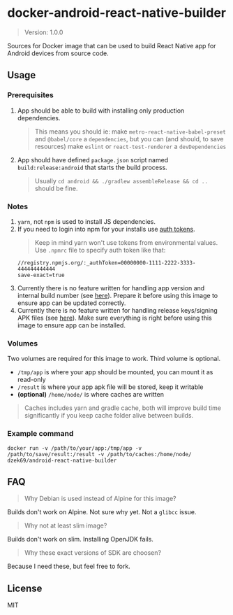 # docker-android-react-native-builder

> Version: 1.0.0

Sources for Docker image that can be used to build React Native app for Android devices from source code.

## Usage

### Prerequisites

1. App should be able to build with installing only production dependencies.
    > This means you should ie: make
    `metro-react-native-babel-preset` and `@babel/core` a `dependencies`, but you can (and should, to save resources) make
    `eslint` or `react-test-renderer` a `devDependencies`
    
1. App should have defined `package.json` script named `build:release:android` that starts the build process.
    > Usually `cd android && ./gradlew assembleRelease && cd ..` should be fine.

### Notes

1. `yarn`, not `npm` is used to install JS dependencies.
1. If you need to login into npm for your installs use [auth tokens][1].
    > Keep in mind yarn won't use tokens from environmental values.
    > Use `.npmrc` file to specify auth token like that:
    ```
    //registry.npmjs.org/:_authToken=00000000-1111-2222-3333-444444444444
    save-exact=true
    ```
1. Currently there is no feature written for handling app version and internal build number (see [here][2]).
Prepare it before using this image to ensure app can be updated correctly.
1. Currently there is no feature written for handling release keys/signing APK files (see [here][3]).
Make sure everything is right before using this image to ensure app can be installed.

### Volumes

Two volumes are required for this image to work. Third volume is optional.

- `/tmp/app` is where your app should be mounted, you can mount it as read-only
- `/result` is where your app apk file will be stored, keep it writable
- **(optional)** `/home/node/` is where caches are written
> Caches includes yarn and gradle cache, both will improve build time significantly if you keep cache folder alive
between builds.

### Example command

`docker run -v /path/to/your/app:/tmp/app -v /path/to/save/result:/result -v /path/to/caches:/home/node/ dzek69/android-react-native-builder`

[1]: https://docs.npmjs.com/about-authentication-tokens
[2]: https://developer.android.com/studio/publish/versioning
[3]: https://facebook.github.io/react-native/docs/signed-apk-android

## FAQ

> Why Debian is used instead of Alpine for this image?

Builds don't work on Alpine. Not sure why yet. Not a `glibcc` issue.

> Why not at least slim image?

Builds don't work on slim. Installing OpenJDK fails.

> Why these exact versions of SDK are choosen?

Because I need these, but feel free to fork.

## License

MIT

